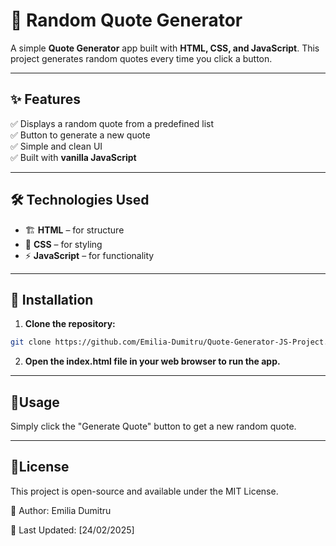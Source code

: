 # 🎲 Random Quote Generator  

A simple **Quote Generator** app built with **HTML, CSS, and JavaScript**. This project generates random quotes every time you click a button.  

---

## ✨ Features  
✅ Displays a random quote from a predefined list  
✅ Button to generate a new quote  
✅ Simple and clean UI  
✅ Built with **vanilla JavaScript**  

---

## 🛠️ Technologies Used  
- 🏗️ **HTML** – for structure  
- 🎨 **CSS** – for styling  
- ⚡ **JavaScript** – for functionality  

---

## 🚀 Installation  

1. **Clone the repository:**  
```sh
git clone https://github.com/Emilia-Dumitru/Quote-Generator-JS-Project.git
```
2. **Open the index.html file in your web browser to run the app.**

---

## 🎯Usage
Simply click the "Generate Quote" button to get a new random quote.

---

## 📜License
This project is open-source and available under the MIT License.

📌 Author: Emilia Dumitru

📅 Last Updated: [24/02/2025]
